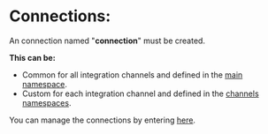 # Connections:

An connection named "**connection**" must be created.

**This can be:** 
* Common for all integration channels and defined in the [main namespace](namespaces?id=main-namespace).
* Custom for each integration channel and defined in the [channels namespaces](namespaces?id=channels-namespaces). 

You can manage the connections by entering [here](https://cenit.io/connection).